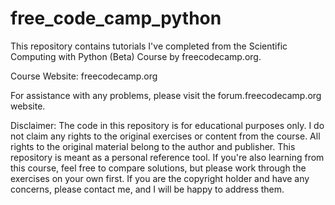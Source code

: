 # free_code_camp_python 

This repository contains tutorials I've completed from the Scientific Computing with Python (Beta) Course by freecodecamp.org.

Course Website: freecodecamp.org

For assistance with any problems, please visit the forum.freecodecamp.org website.

Disclaimer: The code in this repository is for educational purposes only. I do not claim any rights to the original exercises or content from the course. All rights to the original material belong to the author and publisher. This repository is meant as a personal reference tool. If you're also learning from this course, feel free to compare solutions, but please work through the exercises on your own first. If you are the copyright holder and have any concerns, please contact me, and I will be happy to address them.
